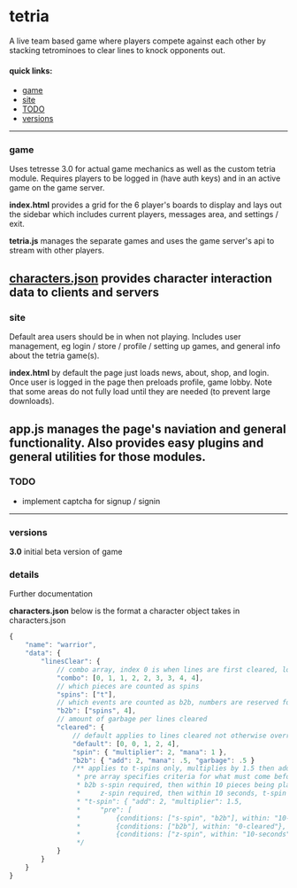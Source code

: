 # tetria
A live team based game where players compete against each other by stacking tetrominoes to clear lines to knock opponents out.

#### quick links:
- [game](#game)
- [site](#site)
- [TODO](#TODO)
- [versions](#versions)
---
### game <a name="game"></a>
Uses tetresse 3.0 for actual game mechanics as well as the custom tetria module. Requires players to be logged in (have auth keys) and in an active game on the game server.

**index.html** provides a grid for the 6 player's boards to display and lays out the sidebar which includes current players, messages area, and settings / exit.

**tetria.js** manages the separate games and uses the game server's api to stream with other players.

**[characters.json](#characters-details)** provides character interaction data to clients and servers
---
### site <a name="site"></a>
Default area users should be in when not playing. Includes user management, eg login / store / profile / setting up games, and general info about the tetria game(s).

**index.html** by default the page just loads news, about, shop, and login. Once user is logged in the page then preloads profile, game lobby. Note that some areas do not fully load until they are needed (to prevent large downloads).

**app.js** manages the page's naviation and general functionality. Also provides easy plugins and general utilities for those modules.
---
### TODO <a name="TODO"></a>
- implement captcha for signup / signin

---
### versions <a name="versions"></a>
**3.0** initial beta version of game

### details
Further documentation

**characters.json**<a name="characters-details"></a> below is the format a character object takes in characters.json
```javascript
{
    "name": "warrior",
    "data": {
        "linesClear": {
            // combo array, index 0 is when lines are first cleared, longer combos repeat last element
            "combo": [0, 1, 1, 2, 2, 3, 3, 4, 4],
            // which pieces are counted as spins
            "spins": ["t"],
            // which events are counted as b2b, numbers are reserved for number cleared
            "b2b": ["spins", 4],
            // amount of garbage per lines cleared
            "cleared": {
                // default applies to lines cleared not otherwise overridden, index 0 is 0 lines cleared
                "default": [0, 0, 1, 2, 4],
                "spin": { "multiplier": 2, "mana": 1 },
                "b2b": { "add": 2, "mana": .5, "garbage": .5 }
                /** applies to t-spins only, multiplies by 1.5 then adds 2, only applies if "pre" array allows it
                 * pre array specifies criteria for what must come before. Following example explained:
                 * b2b s-spin required, then within 10 pieces being placed, b2b required, then within 0 lines being cleared, 
                 *     z-spin required, then within 10 seconds, t-spin required
                 * "t-spin": { "add": 2, "multiplier": 1.5, 
                 *     "pre": [
                 *         {conditions: ["s-spin", "b2b"], within: "10-places"}, 
                 *         {conditions: ["b2b"], within: "0-cleared"},
                 *         {conditions: ["z-spin", within: "10-seconds"]}]},
                 */
            }
        }
    }
}
```

